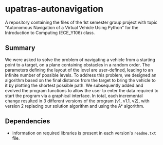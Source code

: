 # upatras-autonavigation

A repository containing the files of the 1st semester group project with topic "Autonomous Navigation of a Virtual Vehicle Using Python" for the Introduction to Computing (ECE_Y106) class.

## Summary

We were asked to solve the problem of navigating a vehicle from a starting point to a target, on a plane containing obstacles in a random order. The parameters defining the layout of the level are user-defined, leading to an infinite number of possible levels. To address this problem, we designed an algorithm based on the final distance from the target to bring the vehicle to it by plotting the shortest possible path. We subsequently added and evolved the program functions to allow the user to enter the data required to start the program via a graphical interface. In total, each incremental change resulted in 3 different versions of the program (v1, v1.1, v2), with version 2 replacing our solution algorithm and using the A* algorithm.

## Dependencies

- Information on required libraries is present in each version's `readme.txt` file.
